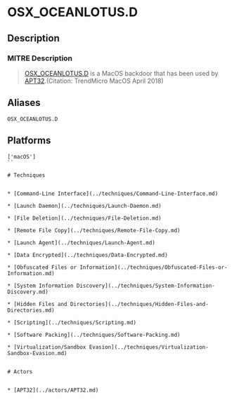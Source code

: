 
# OSX_OCEANLOTUS.D

## Description

### MITRE Description

> [OSX_OCEANLOTUS.D](https://attack.mitre.org/software/S0352) is a MacOS backdoor that has been used by [APT32](https://attack.mitre.org/groups/G0050).(Citation: TrendMicro MacOS April 2018)

## Aliases

```
OSX_OCEANLOTUS.D
```

## Platforms

```
['macOS']
``

# Techniques


* [Command-Line Interface](../techniques/Command-Line-Interface.md)

* [Launch Daemon](../techniques/Launch-Daemon.md)
    
* [File Deletion](../techniques/File-Deletion.md)
    
* [Remote File Copy](../techniques/Remote-File-Copy.md)
    
* [Launch Agent](../techniques/Launch-Agent.md)
    
* [Data Encrypted](../techniques/Data-Encrypted.md)
    
* [Obfuscated Files or Information](../techniques/Obfuscated-Files-or-Information.md)
    
* [System Information Discovery](../techniques/System-Information-Discovery.md)
    
* [Hidden Files and Directories](../techniques/Hidden-Files-and-Directories.md)
    
* [Scripting](../techniques/Scripting.md)
    
* [Software Packing](../techniques/Software-Packing.md)
    
* [Virtualization/Sandbox Evasion](../techniques/Virtualization-Sandbox-Evasion.md)
    

# Actors


* [APT32](../actors/APT32.md)

